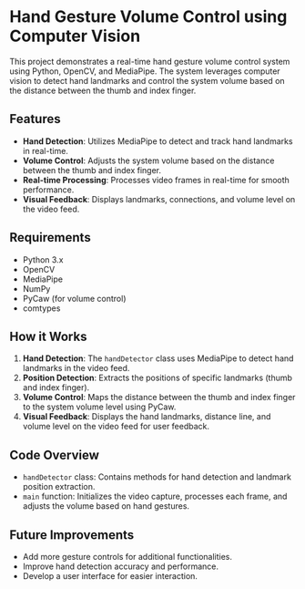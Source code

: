 # Hand Gesture Volume Control using Computer Vision

This project demonstrates a real-time hand gesture volume control system using Python, OpenCV, and MediaPipe. The system leverages computer vision to detect hand landmarks and control the system volume based on the distance between the thumb and index finger.

## Features
- **Hand Detection**: Utilizes MediaPipe to detect and track hand landmarks in real-time.
- **Volume Control**: Adjusts the system volume based on the distance between the thumb and index finger.
- **Real-time Processing**: Processes video frames in real-time for smooth performance.
- **Visual Feedback**: Displays landmarks, connections, and volume level on the video feed.

## Requirements
- Python 3.x
- OpenCV
- MediaPipe
- NumPy
- PyCaw (for volume control)
- comtypes

## How it Works
1. **Hand Detection**: The `handDetector` class uses MediaPipe to detect hand landmarks in the video feed.
2. **Position Detection**: Extracts the positions of specific landmarks (thumb and index finger).
3. **Volume Control**: Maps the distance between the thumb and index finger to the system volume level using PyCaw.
4. **Visual Feedback**: Displays the hand landmarks, distance line, and volume level on the video feed for user feedback.

## Code Overview
- `handDetector` class: Contains methods for hand detection and landmark position extraction.
- `main` function: Initializes the video capture, processes each frame, and adjusts the volume based on hand gestures.

## Future Improvements
- Add more gesture controls for additional functionalities.
- Improve hand detection accuracy and performance.
- Develop a user interface for easier interaction.


